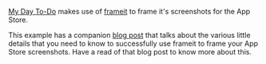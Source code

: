 [My Day To-Do](https://itunes.apple.com/app/my-day-to-do-task-list-alarm/id1020072048?mt=8) makes use of [frameit](https://github.com/fastlane/frameit) to frame it's screenshots for the App Store. 

This example has a companion [blog post](http://captaindanko.blogspot.com.au/2016/10/framing-your-ios-screenshots-with.html) that talks about the various little details that you need to know to successfully use frameit to frame your App Store screenshots. Have a read of that blog post to know more about this.